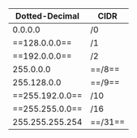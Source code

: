 |Dotted-Decimal|CIDR|
|-|-|
|0.0.0.0|/0|
|==128.0.0.0==|/1|
|==192.0.0.0==|/2|
|255.0.0.0|==/8==|
|255.128.0.0|==/9==|
|==255.192.0.0==|/10|
|==255.255.0.0==|/16|
|255.255.255.254|==/31==|
